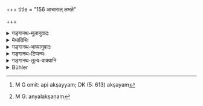 +++
title = "156 आचाराल् लभते"

+++

<details><summary>गङ्गानथ-मूलानुवादः</summary>

By Right Conduct he attains longevity; by Right Conduct he obtains desirable children; by Right Conduct he obtains inexhaustible wealth; and Right Conduct destroys everything inauspicious.—(156)
</details>

<details><summary>मेधातिथिः</summary>

न चायम् एष विद्वत्तादिगुणसंपन्नः साध्यते । प्रजाया ह्य् एते गुणाः प्रार्थ्यन्ते । तद् उक्तम्-

- तया गवा कीम् क्रियते या न धेनुर् न गर्भिणी ।

- को ऽर्थः पुत्रेण जातेन यो न विद्वान् न धार्मिकः ॥ (पञ्चतन्त्र, प्रेलुदे, व्।३)

**अक्षय्यम्** अपि प्रभूतं यद् असद्व्यसनैर् अपि अक्षय्यम्[^२२०] । **अलक्षणं**[^२२१] स्कन्धोपरि तिलकादि दारिद्र्यादिदौर्भाग्यसूचकम् । तद् अप्य् **आचारो हन्ति** । तेन ह्य् अधर्म आचारपरत्वेन नश्यति ॥ ४.१५६ ॥


[^२२१]:
     M G: anyalakṣaṇaṃ


[^२२०]:
     M G omit: api akṣayyam; DK (5: 613) akṣayam
</details>

<details><summary>गङ्गानथ-भाष्यानुवादः</summary>

It is not meant that the child is made equipped with learning and other
good qualities; in fact, such qualities are considered desirable in
children. Says an old text—‘What is to be done with the cow that does
not give milk nor bear calf; what is the use of a son being born who is
neither learned nor righteous?’

‘*Inexhaustible*—vast; which cannot become exhausted, even through
vices.

‘*Everything inauspicious*;’—such marks as a black spot on the shoulder,
and the like, which are indications of poverty, misfortune, etc. This
also is destroyed by Right Conduct.

Thus all that is unrighteous and evil is destroyed, if a man sticks to
Right Conduct.—(156)
</details>

<details><summary>गङ्गानथ-टिप्पन्यः</summary>

This verse has not been omitted by Medhātithi, as Buhler has wrongly
stated.

This verse is quoted in *Aparārka* (p. 231);—in *Nityācārapradīpa* (p.
12);—and in *Nṛsiṃhaprasāda* (Saṃskāra, p. 17a).
</details>

<details><summary>गङ्गानथ-तुल्य-वाक्यानि</summary>

*Viṣṇu* (71.91).—(Same as Manu, but reading ‘*gatim*’ for ‘*prajām*.’)

*Vaśiṣṭha* (8.7).—(Do., but reading ‘*phalate dhanam*’ for ‘*labhate
prajām*’ and ‘*śriyamāpnoti*’ for ‘*dhanamakṣayyam*.’)

*Mahābhārata* (Anuśāsana, 161.6).—‘By right conduct the man obtains
longevity; by right conduct he acquires prosperity; by right conduct he
acquires fame, here as well as after death.’
</details>

<details><summary>Bühler</summary>

156	Through virtuous conduct he obtains long life, through virtuous conduct desirable offspring, through virtuous conduct imperishable wealth; virtuous conduct destroys (the effect of) inauspicious marks.
</details>
